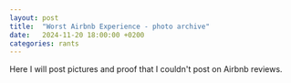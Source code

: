 ```yaml
---
layout: post
title:  "Worst Airbnb Experience - photo archive"
date:   2024-11-20 18:00:00 +0200
categories: rants
---
```


Here I will post pictures and proof that I couldn't post on Airbnb reviews. 
